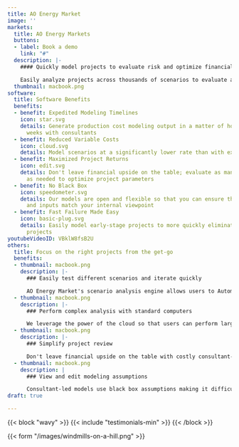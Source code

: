 ```yaml
---
title: AO Energy Market
image: ''
markets:
  title: AO Energy Markets
  buttons:
  - label: Book a demo
    link: "#"
  description: |-
    #### Quickly model projects to evaluate risk and optimize financial viability

    Easily analyze projects across thousands of scenarios to evaluate and optimize basis risk, market pricing, congestion, and overall financial upside of renewable and storage projects using the latest research in production cost, unit commitment, capacity expansion, and uncertainty modeling.
  thumbnail: macbook.png
software:
  title: Software Benefits
  benefits:
  - benefit: Expedited Modeling Timelines
    icon: star.svg
    details: Generate production cost modeling output in a matter of hours vs. 2-4
      weeks with consultants
  - benefit: Reduced Variable Costs
    icon: cloud.svg
    details: Model scenarios at a significantly lower rate than with external consultants
  - benefit: Maximized Project Returns
    icon: edit.svg
    details: Don't leave financial upside on the table; evaluate as many scenarios
      as needed to optimize project parameters
  - benefit: No Black Box
    icon: speedometer.svg
    details: Our models are open and flexible so that you can ensure the model's assumptions
      and inputs match your internal viewpoint
  - benefit: Fast Failure Made Easy
    icon: basic-plug.svg
    details: Easily model early-stage projects to more quickly eliminate unviable
      projects
youtubeVideoID: VBklW8fsB2U
others:
  title: Focus on the right projects from the get-go
  benefits:
  - thumbnail: macbook.png
    description: |-
      ### Easily test different scenarios and iterate quickly

      AO Energy Market's scenario analysis engine allows users to Automatically queue thousands of modeling scenarios with just a few clicks. After initial runs, it's easy to adjust parameters and identify the best project configuration. Consultant-provided runs only include a handful of scenario views and revised runs come with additional multi-week timelines.
  - thumbnail: macbook.png
    description: |-
      ### Perform complex analysis with standard computers

      We leverage the power of the cloud so that users can perform large-scale modeling runs with just a laptop.
  - thumbnail: macbook.png
    description: |-
      ### Simplify project review

      Don't leave financial upside on the table with costly consultant-led modeling runs. Our solution allows you to cost-effectively evaluate as many scenarios as needed to optimize your project and identify the ideal parameters.
  - thumbnail: macbook.png
    description: |
      ### View and edit modeling assumptions

      Consultant-led models use black box assumptions making it difficult for developers to understand what is being analyzed and adjust parameters as needed. We use an open modeling approach so you can clearly view and augment the assumptions to better align with your team's approach.
draft: true

---
```

{{< block "wavy" >}}
{{< include "testimonials-min" >}}
{{< /block >}}

{{< form "/images/windmills-on-a-hill.png" >}}